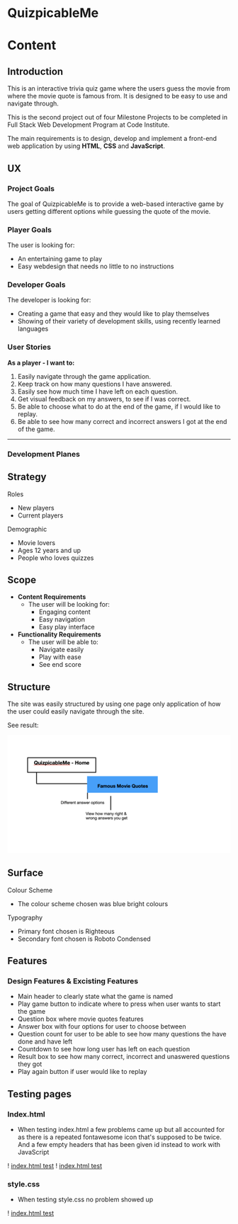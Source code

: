 
# QuizpicableMe

# Content


## Introduction

This is an interactive trivia quiz game where the users guess the movie from where the movie quote is famous from. It is designed to be easy to use and navigate through. 

This is the second project out of four Milestone Projects to be completed in Full Stack Web Development Program at Code Institute. 

The main requirements is to design, develop and implement a front-end web application by using **HTML**, **CSS** and **JavaScript**. 


## UX 

### Project Goals
The goal of QuizpicableMe is to provide a web-based interactive game by users getting different options while guessing the quote of the movie. 

### Player Goals
The user is looking for:
- An entertaining game to play
- Easy webdesign that needs no little to no instructions

### Developer Goals
The developer is looking for:
- Creating a game that easy and they would like to play themselves
- Showing of their variety of development skills, using recently learned languages

### User Stories
**As a player - I want to:**

1. Easily navigate through the game application. 
2. Keep track on how many questions I have answered. 
3. Easily see how much time I have left on each question. 
4. Get visual feedback on my answers, to see if I was correct. 
5. Be able to choose what to do at the end of the game, if I would like to replay. 
6. Be able to see how many correct and incorrect answers I got at the end of the game. 

***

### Development Planes 

Strategy
-

Roles 
- New players 
- Current players 

Demographic
- Movie lovers 
- Ages 12 years and up
- People who loves quizzes

Scope
-

- **Content Requirements**
     - The user will be looking for:
          - Engaging content
          - Easy navigation
          - Easy play interface
- **Functionality Requirements**
     - The user will be able to:
          - Navigate easily
          - Play with ease
          - See end score


Structure
-

The site was easily structured by using one page only application of how the user could easily navigate through the site. 

See result:

![Structure Map](assets/readme-files/Structure-map.png)


## Surface

Colour Scheme
- The colour scheme chosen was blue bright colours

Typography
- Primary font chosen is Righteous 
- Secondary font chosen is Roboto Condensed

## Features

### Design Features & Excisting Features
- Main header to clearly state what the game is named 
- Play game button to indicate where to press when user wants to start the game
- Question box where movie quotes features
- Answer box with four options for user to choose between
- Question count for user to be able to see how many questions the have done and have left
- Countdown to see how long user has left on each question
- Result box to see how many correct, incorrect and unaswered questions they got
- Play again button if user would like to replay

## Testing pages

### Index.html
- When testing index.html a few problems came up but all accounted for as there is a repeated fontawesome icon that's supposed to be twice. And a few empty headers that has been given id instead to work with JavaScript

! [index.html test](assets/testing-files/index-page-test.png)
! [index.html test](assets/testing-files/index-page-test2.png)


### style.css 
- When testing style.css no problem showed up

! [index.html test](assets/testing-files/style.css-page-test.png)